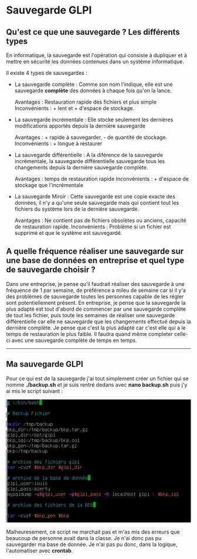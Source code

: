 # Sauvegarde GLPI 

## Qu'est ce que une sauvegarde ? Les différents types

En informatique, la sauvegarde est l'opération qui consiste à dupliquer et à mettre en sécurité les données contenues dans un système informatique.

Il existe 4 types de sauvegardes : 

- La sauvegarde complète : Comme son nom l'indique, elle est une sauvegarde **complète** des données à chaque fois qu'on la lance. 

    Avantages : Restauration rapide des fichiers et plus simple 
    Inconvénients : + lent et + d'espace de stockage. 

- La sauvegarde incrémentale : Elle stocke seulement les dernières modifications apportés depuis la dernière sauvegarde

    Avantages : + rapide à sauvegarder, - de quantité de stockage. 
    Inconvénients : + longue à restaurer 

- La sauvegarde différentielle : A la diférence de la sauvegarde incrémentale, la sauvegarde différentielle sauvegarde tous les changements depuis la dernière sauvegarde complète.

    Avantages : temps de restauration rapide
    Inconvénients : + d'espace de stockage que l'incrémentale 

- La sauvegarde Miroir : Cette sauvegarde est une copie exacte des données, il n'y a qu'une seule sauvegarde mais qui contient tout les fichiers du système lors de la dernière sauvegarde. 

    Avantages : Ne contient pas de fichiers obsolètes ou anciens, capacité de restauration rapide. 
    Inconvénients : Problème si un fichier est supprimé et que le système est sauvegardé.


## A quelle fréquence réaliser une sauvegarde sur une base de données en entreprise et quel type de sauvegarde choisir ?

Dans une entreprise, je pense qu'il faudrait réaliser des sauvegarde à une fréquence de 1 par semaine, de préférence a mileu de semaine car si il y'a des problèmes de sauvegarde toutes les personnes capable de les régler sont potentiellement présent. 
En entreprise, je pense que la sauvegarde la plus adapté est tout d'abord de commencer par une sauvegarde complète de tout les fichier, puis toute les semaines de réaliser une sauvegarde différentielle car elle ne sauvegarde que les changements effectué depuis la dernière complète. Je pense que c'est la plus adapté car c'est elle qui a le temps de restauration le plus faible. Il faudra quand même completer celle-ci avec une sauvegarde complète de temps en temps. 


***
## Ma sauvegarde GLPI 

Pour ce qui est de la sauvegarde j'ai tout simplement créer un fichier qui se nomme **./backup.sh** et je suis rentré dedans avec **nano backup.sh** puis j'y ai mis le script suivant : 

<img src="../images/backup.png">

Malheuresement, ce script ne marchait pas et m'as mis des erreurs que beaucoup de personne avait dans la classe. Je n'ai donc pas pu sauvegarder ma base de donnée. Je n'ai pas pu donc, dans la logique, l'automatiser avec **crontab**. 

